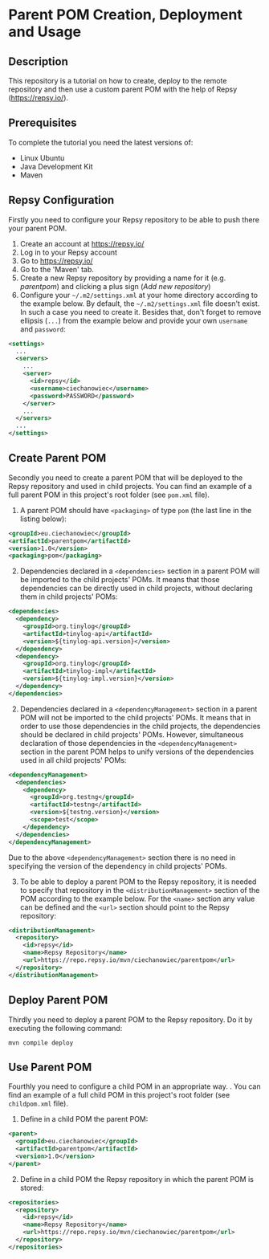 # Parent POM Creation, Deployment and Usage

## Description
This repository is a tutorial on how to create, deploy to the remote repository and then use a custom parent POM with the help of Repsy (https://repsy.io/).  

## Prerequisites
To complete the tutorial you need the latest versions of:
* Linux Ubuntu
* Java Development Kit
* Maven

## Repsy Configuration
Firstly you need to configure your Repsy repository to be able to push there your parent POM. 
1. Create an account at https://repsy.io/
2. Log in to your Repsy account
3. Go to https://repsy.io/
4. Go to the 'Maven' tab.
5. Create a new Repsy repository by providing a name for it (e.g. _parentpom_) and clicking a plus sign (_Add new repository_)
6. Configure your `~/.m2/settings.xml` at your home directory according to the example below. By default, the `~/.m2/settings.xml` file doesn't exist. In such a case you need to create it. Besides that, don't forget to remove ellipsis (`...`) from the example below and provide your own `username` and `password`:
```xml
<settings>
  ...
  <servers>
    ...
    <server>
      <id>repsy</id>
      <username>ciechanowiec</username>
      <password>PASSWORD</password>
    </server>
    ...
  </servers>
  ...
</settings>
```

## Create Parent POM
Secondly you need to create a parent POM that will be deployed to the Repsy repository and used in child projects. You can find an example of a full parent POM in this project's root folder (see `pom.xml` file).
1. A parent POM should have `<packaging>` of type `pom` (the last line in the listing below):
```xml
<groupId>eu.ciechanowiec</groupId>
<artifactId>parentpom</artifactId>
<version>1.0</version>
<packaging>pom</packaging>
```
2. Dependencies declared in a `<dependencies>` section in a parent POM will be imported to the child projects' POMs. It means that those dependencies can be directly used in child projects, without declaring them in child projects' POMs:
```xml
<dependencies>
  <dependency>
    <groupId>org.tinylog</groupId>
    <artifactId>tinylog-api</artifactId>
    <version>${tinylog-api.version}</version>
  </dependency>
  <dependency>
    <groupId>org.tinylog</groupId>
    <artifactId>tinylog-impl</artifactId>
    <version>${tinylog-impl.version}</version>
  </dependency>
</dependencies>
```
2. Dependencies declared in a `<dependencyManagement>` section in a parent POM will not be imported to the child projects' POMs. It means that in order to use those dependencies in the child projects, the dependencies should be declared in child projects' POMs. However, simultaneous declaration of those dependencies in the `<dependencyManagement>` section in the parent POM helps to unify versions of the dependencies used in all child projects' POMs:
```xml
<dependencyManagement>
  <dependencies>
    <dependency>
      <groupId>org.testng</groupId>
      <artifactId>testng</artifactId>
      <version>${testng.version}</version>
      <scope>test</scope>
    </dependency>
  </dependencies>
</dependencyManagement>
```
Due to the above `<dependencyManagement>` section there is no need in specifying the version of the dependency in child projects' POMs.</br>

3. To be able to deploy a parent POM to the Repsy repository, it is needed to specify that repository in the `<distributionManagement>` section of the POM according to the example below. For the `<name>` section any value can be defined and the `<url>` section should point to the Repsy repository:
```xml
<distributionManagement>
  <repository>
    <id>repsy</id>
    <name>Repsy Repository</name>
    <url>https://repo.repsy.io/mvn/ciechanowiec/parentpom</url>
  </repository>
</distributionManagement>
```

## Deploy Parent POM
Thirdly you need to deploy a parent POM to the Repsy repository. Do it by executing the following command:

`mvn compile deploy`

## Use Parent POM
Fourthly you need to configure a child POM in an appropriate way. . You can find an example of a full child POM in this project's root folder (see `childpom.xml` file).
1. Define in a child POM the parent POM:
```xml
<parent>
  <groupId>eu.ciechanowiec</groupId>
  <artifactId>parentpom</artifactId>
  <version>1.0</version>
</parent>
```
2. Define in a child POM the Repsy repository in which the parent POM is stored: 
```xml
<repositories>
  <repository>
    <id>repsy</id>
    <name>Repsy Repository</name>
    <url>https://repo.repsy.io/mvn/ciechanowiec/parentpom</url>
  </repository>
</repositories>
```
